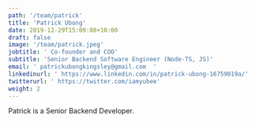 ```yaml
---
path: '/team/patrick'
title: 'Patrick Ubong'
date: 2019-12-29T15:09:08+10:00
draft: false
image: '/team/patrick.jpeg'
jobtitle: ' Co-founder and COO'
subtitle: 'Senior Backend Software Engineer (Node-TS, JS)'
email: ' patrickubongkingsley@gmail.com  '
linkedinurl: ' https://www.linkedin.com/in/patrick-ubong-16759019a/'
twitterurl: ' https://twitter.com/iamyubee'
weight: 2
---
```


<p style='text-align: justify'>
    Patrick is a Senior Backend Developer.
</p>
